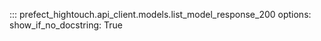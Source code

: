 ::: prefect_hightouch.api_client.models.list_model_response_200
    options:
      show_if_no_docstring: True